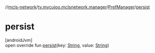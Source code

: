 //[mcls-network](../../../index.md)/[tv.mycujoo.mclsnetwork.manager](../index.md)/[PrefManager](index.md)/[persist](persist.md)

# persist

[androidJvm]\
open override fun [persist](persist.md)(key: [String](https://kotlinlang.org/api/latest/jvm/stdlib/kotlin/-string/index.html), value: [String](https://kotlinlang.org/api/latest/jvm/stdlib/kotlin/-string/index.html))

